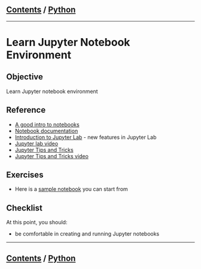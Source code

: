 <link rel='stylesheet' href='../assets/css/main.css'/>

## [Contents](../contents.md) / [Python](0-README.md)

---

# Learn Jupyter Notebook Environment

## Objective

Learn Jupyter notebook environment

## Reference

* [A good intro to notebooks](https://realpython.com/jupyter-notebook-introduction/)
* [Notebook documentation](https://jupyter-notebook.readthedocs.io/en/stable/examples/Notebook/What%20is%20the%20Jupyter%20Notebook.html)
* [Introduction to Jupyter Lab](https://ipython-books.github.io/36-introducing-jupyterlab/) - new features in Jupyter Lab
* [Jupyter lab video](https://www.youtube.com/watch?v=Gzun8PpyBCo)
* [Jupyter Tips and Tricks](https://www.dataquest.io/blog/jupyter-notebook-tips-tricks-shortcuts/)
* [Jupyter Tips and Tricks video](https://www.youtube.com/watch?v=2eCHD6f_phE)

## Exercises

* Here is a [sample notebook](https://github.com/elephantscale/learning-path-for-ML-labs/blob/master/python/2-hello-jupyter.ipynb) you can start from

## Checklist

At this point, you should:

- be comfortable in creating and running Jupyter notebooks

---

## [Contents](../contents.md) / [Python](0-README.md)
